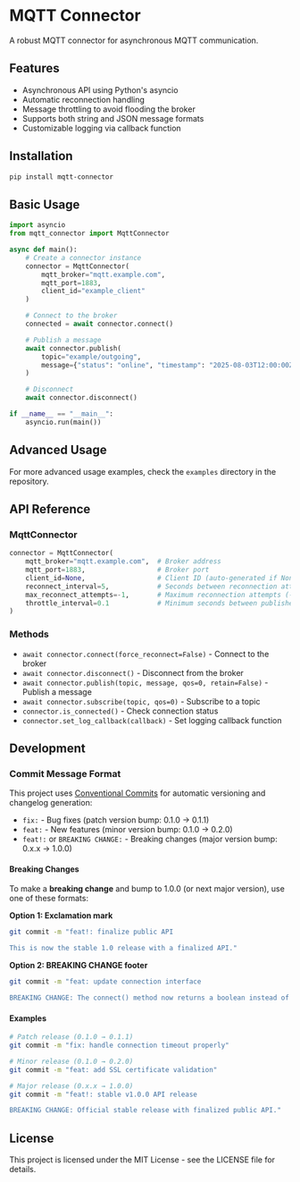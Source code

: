 # MQTT Connector

A robust MQTT connector for asynchronous MQTT communication.

## Features

- Asynchronous API using Python's asyncio
- Automatic reconnection handling
- Message throttling to avoid flooding the broker
- Supports both string and JSON message formats
- Customizable logging via callback function

## Installation

```bash
pip install mqtt-connector
```

## Basic Usage

```python
import asyncio
from mqtt_connector import MqttConnector

async def main():
    # Create a connector instance
    connector = MqttConnector(
        mqtt_broker="mqtt.example.com",
        mqtt_port=1883,
        client_id="example_client"
    )

    # Connect to the broker
    connected = await connector.connect()

    # Publish a message
    await connector.publish(
        topic="example/outgoing",
        message={"status": "online", "timestamp": "2025-08-03T12:00:00Z"}
    )

    # Disconnect
    await connector.disconnect()

if __name__ == "__main__":
    asyncio.run(main())
```

## Advanced Usage

For more advanced usage examples, check the `examples` directory in the repository.

## API Reference

### MqttConnector

```python
connector = MqttConnector(
    mqtt_broker="mqtt.example.com",  # Broker address
    mqtt_port=1883,                  # Broker port
    client_id=None,                  # Client ID (auto-generated if None)
    reconnect_interval=5,            # Seconds between reconnection attempts
    max_reconnect_attempts=-1,       # Maximum reconnection attempts (-1 = infinite)
    throttle_interval=0.1            # Minimum seconds between publishes
)
```

### Methods

- `await connector.connect(force_reconnect=False)` - Connect to the broker
- `await connector.disconnect()` - Disconnect from the broker
- `await connector.publish(topic, message, qos=0, retain=False)` - Publish a message
- `await connector.subscribe(topic, qos=0)` - Subscribe to a topic
- `connector.is_connected()` - Check connection status
- `connector.set_log_callback(callback)` - Set logging callback function

## Development

### Commit Message Format

This project uses [Conventional Commits](https://www.conventionalcommits.org/) for automatic versioning and changelog generation:

- `fix:` - Bug fixes (patch version bump: 0.1.0 → 0.1.1)
- `feat:` - New features (minor version bump: 0.1.0 → 0.2.0)
- `feat!:` or `BREAKING CHANGE:` - Breaking changes (major version bump: 0.x.x → 1.0.0)

#### Breaking Changes

To make a **breaking change** and bump to 1.0.0 (or next major version), use one of these formats:

**Option 1: Exclamation mark**
```bash
git commit -m "feat!: finalize public API

This is now the stable 1.0 release with a finalized API."
```

**Option 2: BREAKING CHANGE footer**
```bash
git commit -m "feat: update connection interface

BREAKING CHANGE: The connect() method now returns a boolean instead of raising exceptions."
```

#### Examples
```bash
# Patch release (0.1.0 → 0.1.1)
git commit -m "fix: handle connection timeout properly"

# Minor release (0.1.0 → 0.2.0)
git commit -m "feat: add SSL certificate validation"

# Major release (0.x.x → 1.0.0)
git commit -m "feat!: stable v1.0.0 API release

BREAKING CHANGE: Official stable release with finalized public API."
```

## License

This project is licensed under the MIT License - see the LICENSE file for details.
